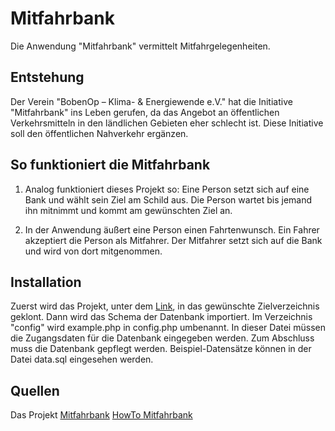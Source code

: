 # Mitfahrbank
Die Anwendung "Mitfahrbank" vermittelt Mitfahrgelegenheiten.

## Entstehung
Der Verein "BobenOp – Klima- & Energiewende e.V." hat die Initiative 
"Mitfahrbank" ins Leben gerufen, da das Angebot an öffentlichen 
Verkehrsmitteln in den ländlichen Gebieten eher schlecht ist.
Diese Initiative soll den öffentlichen Nahverkehr ergänzen.

## So funktioniert die Mitfahrbank
1. Analog funktioniert dieses Projekt so:
 Eine Person setzt sich auf eine Bank und wählt sein Ziel am Schild aus.
 Die Person wartet bis jemand ihn mitnimmt und kommt am gewünschten Ziel an.

2. In der Anwendung äußert eine Person einen Fahrtenwunsch. Ein Fahrer 
akzeptiert die Person als Mitfahrer. Der Mitfahrer setzt sich auf die Bank 
und wird von dort mitgenommen.

## Installation
Zuerst wird das Projekt, unter dem [Link](https://github.com/nhovratov/passengerbench),
in das gewünschte Zielverzeichnis geklont. Dann  wird das Schema der Datenbank importiert. 
Im Verzeichnis "config" wird example.php in config.php umbenannt. In dieser Datei müssen die
Zugangsdaten für die Datenbank eingegeben werden. Zum Abschluss muss die Datenbank gepflegt
werden. Beispiel-Datensätze können in der Datei data.sql eingesehen werden.  

## Quellen
Das Projekt [Mitfahrbank](https://www.bobenop.de/projekte/mitfahrbank)
[HowTo Mitfahrbank](https://www.bobenop.de/projekte/mitfahrbank/85-wie-funktioniert-eine-mitfahrbank)

